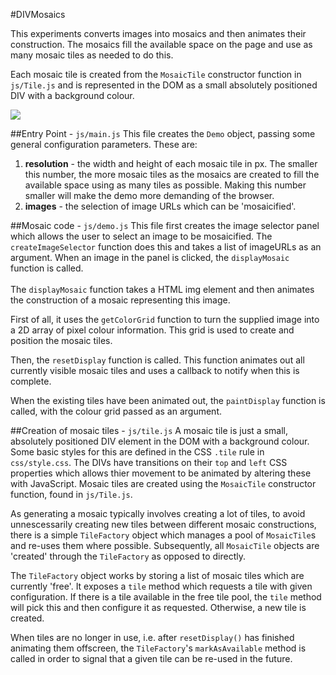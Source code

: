 #DIVMosaics

This experiments converts images into mosaics and then animates their construction.  The mosaics fill the available space on the page and use as many mosaic tiles as needed to do this.

Each mosaic tile is created from the `MosaicTile` constructor function in `js/Tile.js` and is represented in the DOM as a small absolutely positioned DIV with a background colour.

<img src="https://mozdevs.github.io/servo-experiments/experiments/divMosaics/demo.gif" />

##Entry Point - `js/main.js`
This file creates the `Demo` object, passing some general configuration parameters.
These are:

1. **resolution** - the width and height of each mosaic tile in px.  The smaller this number, the more mosaic tiles as the mosaics are created to fill the available space using as many tiles as possible.  Making this number smaller will make the demo more demanding of the browser.
2. **images** - the selection of image URLs which can be 'mosaicified'.

##Mosaic code - `js/demo.js`
This file first creates the image selector panel which allows the user to select an image to be mosaicified.  The `createImageSelector` function does this and takes a list of imageURLs as an argument.
When an image in the panel is clicked, the `displayMosaic` function is called.
<br /><br />
The `displayMosaic` function takes a HTML img element and then animates the construction of a mosaic representing this image.

First of all, it uses the `getColorGrid` function to  turn the supplied image into a 2D array of pixel colour information.
This grid is used to create and position the mosaic tiles.

Then, the `resetDisplay` function is called. This function animates out all currently visible mosaic tiles and uses a callback to notify when this is complete.


When the existing tiles have been animated out, the `paintDisplay` function is called, with the colour grid passed as an argument.

##Creation of mosaic tiles - `js/tile.js`
A mosaic tile is just a small, absolutely positioned DIV element in the DOM with a background colour.
Some basic styles for this are defined in the CSS `.tile` rule in  `css/style.css`.  The DIVs have transitions on their `top` and `left`
CSS properties which allows thier movement to be animated by altering these with JavaScript.  Mosaic tiles are created using the `MosaicTile` constructor function, found in `js/Tile.js`.

As generating a mosaic typically involves creating a lot of tiles, to avoid unnescessarily creating new tiles between
different mosaic constructions, there is a simple `TileFactory` object which manages a pool of `MosaicTile`s and re-uses them where possible.   Subsequently, all `MosaicTile` objects are 'created' through the `TileFactory` as opposed to directly.

The `TileFactory` object works by storing a list of mosaic tiles which are currently 'free'.
It exposes a `tile` method which requests a tile with given configuration.
If there is a tile available in the free tile pool, the `tile` method will pick this and then configure it as requested.
Otherwise, a new tile is created.

When tiles are no longer in use, i.e. after `resetDisplay()` has finished animating them offscreen, the `TileFactory`'s `markAsAvailable` method
is called in order to signal that a given tile can be re-used in the future.


